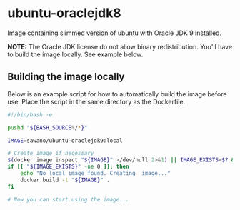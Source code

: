 # ubuntu-oraclejdk8

Image containing slimmed version of ubuntu with Oracle JDK 9 installed.

**NOTE:** The Oracle JDK license do not allow binary redistribution. You'll have to build the image locally. See example
below.

## Building the image locally

Below is an example script for how to automatically build the image before use. Place the script in the same directory
as the Dockerfile.

````bash
#!/bin/bash -e

pushd "${BASH_SOURCE%/*}"

IMAGE=sawano/ubuntu-oraclejdk9:local

# Create image if necessary
$(docker image inspect "${IMAGE}" >/dev/null 2>&1) || IMAGE_EXISTS=$? && true
if [[ "${IMAGE_EXISTS}" -ne 0 ]]; then
    echo "No local image found. Creating  image..."
    docker build -t "${IMAGE}" .
fi

# Now you can start using the image...

````
